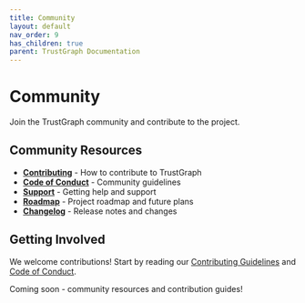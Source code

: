 ```yaml
---
title: Community
layout: default
nav_order: 9
has_children: true
parent: TrustGraph Documentation
---
```


# Community

Join the TrustGraph community and contribute to the project.

## Community Resources

- **[Contributing](contributing.md)** - How to contribute to TrustGraph
- **[Code of Conduct](code-of-conduct.md)** - Community guidelines
- **[Support](support.md)** - Getting help and support
- **[Roadmap](roadmap.md)** - Project roadmap and future plans
- **[Changelog](changelog.md)** - Release notes and changes

## Getting Involved

We welcome contributions! Start by reading our [Contributing Guidelines](contributing.md) and [Code of Conduct](code-of-conduct.md).

Coming soon - community resources and contribution guides!